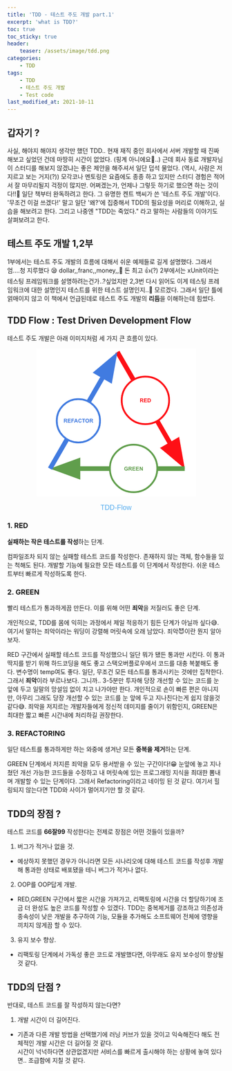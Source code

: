 ```yaml
---
title: 'TDD - 테스트 주도 개발 part.1'
excerpt: 'what is TDD?'
toc: true
toc_sticky: true
header:
    teaser: /assets/image/tdd.png
categories:
    - TDD
tags:
    - TDD 
    - 테스트 주도 개발
    - Test code
last_modified_at: 2021-10-11
---
```


## 갑자기 ?
사실, 해야지 해야지 생각만 했던 TDD.. 현재 재직 중인 회사에서 서버 개발할 때 진짜 해보고 싶었던 건데 마땅히 시간이 없었다. (핑계 아니에요🤣..)
근데 회사 동료 개발자님이 스터디를 해보지 않겠냐는 좋은 제안을 해주셔서 일단 덥석 물었다. (역시, 사람은 저지르고 보는 거지(?))
모각코나 멘토링은 요즘에도 종종 하고 있지만 스터디 경험은 적어서 잘 마무리될지 걱정이 많지만. 어쩌겠는가, 언제나 그렇듯 하기로 했으면 하는 것이다!!👊
일단 책부터 완독하려고 한다. 그 유명한 켄트 백씨가 쓴 '테스트 주도 개발'이다.
'무조건 이걸 쓰겠다!' 말고 일단 '왜?'에 집중해서 TDD의 필요성을 머리로 이해하고, 실습을 해보려고 한다.
그리고 나중엔 "TDD는 죽었다." 라고 말하는 사람들의 이야기도 살펴보려고 한다.


## 테스트 주도 개발 1,2부
1부에서는 테스트 주도 개발의 흐름에 대해서 쉬운 예제들로 길게 설명했다. 
그래서 엄....청 지루했다 😪 dollar,,franc,,money,,🥱 돈 최고 👍(?)
2부에서는 xUnit이라는 테스팅 프레임워크를 설명하려는건가..?싶었지만 2,3번 다시 읽어도 이게 테스팅 프레임워크에 대한 설명인지 테스트를 위한 테스트 설명인지..🤔 모르겠다.
그래서 일단 틀에 얽매이지 않고 이 책에서 언급된데로 테스트 주도 개발의 **리듬**을 이해하는데 힘썼다.


## TDD Flow : Test Driven Development Flow
테스트 주도 개발은 아래 이미지처럼 세 가지 큰 흐름이 있다.
<p align="center"><img src="/assets/image/tdd_flow.png"></p>
<div style="text-align: center; font: caption; color: #55acee">TDD-Flow</div>


### 1. RED
**실패하는 작은 테스트를 작성**하는 단계.

컴파일조차 되지 않는 실패할 테스트 코드를 작성한다.
존재하지 않는 객체, 함수들을 있는 척해도 된다. 
개발할 기능에 필요한 모든 테스트를 이 단계에서 작성한다.
쉬운 테스트부터 빠르게 작성하도록 한다. 

### 2. GREEN
빨리 테스트가 통과하게끔 만든다. 이를 위해 어떤 **죄악**을 저질러도 좋은 단계.

개인적으로, TDD를 몸에 익히는 과정에서 제일 적응하기 힘든 단계가 아닐까 싶다😅.
여기서 말하는 죄악이라는 워딩이 강렬해 머릿속에 오래 남았다. 죄악😈이란 뭔지 알아보자.

RED 구간에서 실패할 테스트 코드를 작성했으니 일단 뭐가 됐든 통과만 시킨다. 
이 통과 딱지를 받기 위해 하드코딩을 해도 좋고 스택오버플로우에서 코드를 대충 복붙해도 좋다. 변수명이 temp여도 좋다.
일단, 무조건 모든 테스트를 통과시키는 것에만 집착한다.
그래서 **죄악**이라 부르나보다. 
그니까.. 3-5분만 투자해 당장 개선할 수 있는 코드를 눈 앞에 두고 일말의 망설임 없이 치고 나가야만 한다. 
개인적으로 손이 빠른 편은 아니지만, 아무리 그래도 당장 개선할 수 있는 코드를 눈 앞에 두고 지나친다는게 쉽지 않을것 같다😅.
죄악을 저지르는 개발자들에게 정신적 데미지를 줄이기 위함인지, GREEN은 최대한 짧고 빠른 시간내에 처리하길 권장한다.


### 3. REFACTORING 
일단 테스트를 통과하게만 하는 와중에 생겨난 모든 **중복을 제거**하는 단계.

GREEN 단계에서 저지른 죄악을 모두 용서받을 수 있는 구간이다!😁
눈앞에 놓고 지나쳤던 개선 가능한 코드들을 수정하고 내 머릿속에 있는 프로그래밍 지식을 최대한 뽐내며 개발할 수 있는 단계이다.
그래서 Refactoring이라고 네이밍 된 것 같다. 
여기서 힐링되지 않는다면 TDD와 사이가 멀어지기만 할 것 같다.


## TDD의 장점 ?
테스트 코드를 **66잘99** 작성한다는 전제로 장점은 어떤 것들이 있을까?

1. 버그가 적거나 없을 것.  
- 예상하지 못했던 경우가 아니라면 모든 시나리오에 대해 테스트 코드를 작성후 개발해 통과한 상태로 배포됐을 테니 버그가 적거나 없다. 

2. OOP를 OOP답게 개발.  
- RED,GREEN 구간에서 짧은 시간을 가져가고, 리팩토링에 시간을 더 할당하기에 조금 더 완성도 높은 코드를 작성할 수 있겠다. 
TDD는 중복제거를 강조하고 의존성과 종속성이 낮은 개발을 추구하여 기능, 모듈을 추가해도 소프트웨어 전체에 영향을 끼치지 않게끔 할 수 있다. 

3. 유지 보수 향상.  
- 리팩토링 단계에서 가독성 좋은 코드로 개발했다면, 아무래도 유지 보수성이 향상될 것 같다. 


## TDD의 단점 ?
반대로, 테스트 코드를 잘 작성하지 않는다면?

1. 개발 시간이 더 길어진다.  
- 기존과 다른 개발 방법을 선택했기에 러닝 커브가 있을 것이고 익숙해진다 해도 전체적인 개발 시간은 더 길어질 것 같다.  
시간이 넉넉하다면 상관없겠지만 서비스를 빠르게 출시해야 하는 상황에 놓여 있다면.. 조급함에 지칠 것 같다.   
